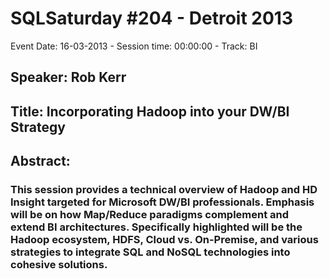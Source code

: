 # SQLSaturday #204 - Detroit 2013
Event Date: 16-03-2013 - Session time: 00:00:00 - Track: BI
## Speaker: Rob Kerr
## Title: Incorporating Hadoop into your DW/BI Strategy
## Abstract:
### This session provides a technical overview of Hadoop and HD Insight targeted for Microsoft DW/BI professionals.  Emphasis will be on how Map/Reduce paradigms complement and extend BI architectures. Specifically highlighted will be the Hadoop ecosystem, HDFS, Cloud vs. On-Premise, and various strategies to integrate SQL and NoSQL technologies into cohesive solutions.
